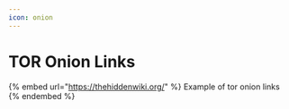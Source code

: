 ```yaml
---
icon: onion
---
```


# TOR Onion Links

{% embed url="https://thehiddenwiki.org/" %}
Example of tor onion links
{% endembed %}

